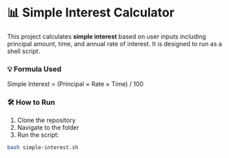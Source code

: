 # 📊 Simple Interest Calculator

This project calculates **simple interest** based on user inputs including principal amount, time, and annual rate of interest. It is designed to run as a shell script.

### 💡 Formula Used
Simple Interest = (Principal × Rate × Time) / 100


### 🛠️ How to Run
1. Clone the repository
2. Navigate to the folder
3. Run the script:
```bash
bash simple-interest.sh
